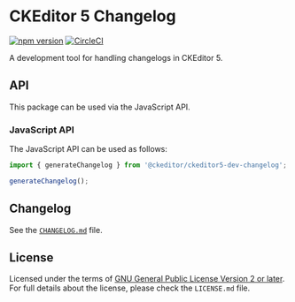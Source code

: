 CKEditor 5 Changelog
====================

[![npm version](https://badge.fury.io/js/%40ckeditor%2Fckeditor5-dev-changelog.svg)](https://www.npmjs.com/package/@ckeditor/ckeditor5-dev-changelog)
[![CircleCI](https://circleci.com/gh/ckeditor/ckeditor5-dev.svg?style=shield)](https://app.circleci.com/pipelines/github/ckeditor/ckeditor5-dev?branch=master)

A development tool for handling changelogs in CKEditor 5.

## API

This package can be used via the JavaScript API.

### JavaScript API

The JavaScript API can be used as follows:

```javascript
import { generateChangelog } from '@ckeditor/ckeditor5-dev-changelog';

generateChangelog();
```

## Changelog

See the [`CHANGELOG.md`](https://github.com/ckeditor/ckeditor5-dev/blob/master/packages/ckeditor5-dev-changelog/CHANGELOG.md) file.

## License

Licensed under the terms of [GNU General Public License Version 2 or later](http://www.gnu.org/licenses/gpl.html). For full details about the license, please check the `LICENSE.md` file.
